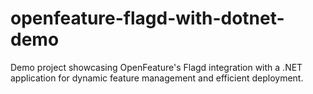# openfeature-flagd-with-dotnet-demo
Demo project showcasing OpenFeature's Flagd integration with a .NET application for dynamic feature management and efficient deployment.
